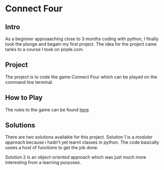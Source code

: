 # Connect Four
## Intro
As a beginner approaaching close to 3 months coding with python, I finally took the plunge and begain my first project.
The idea for the project came tanks to a course I took on pirple.com.
## Project
The project is to code the game Connect Four which can be played on the command line terminal.
## How to Play
The rules to the game can be found [here](https://www.youtube.com/watch?v=utXzIFEVPjA&t=207s)
## Solutions
There are two solutions available for this project.
Solution 1 is a *modular approach* because i hadn't yet learnt classes in python. The code basically usees a host of functions to get the job done.

Solution 2 is an *object-oriented* approach which was just much more interesting from a learning purposes.
